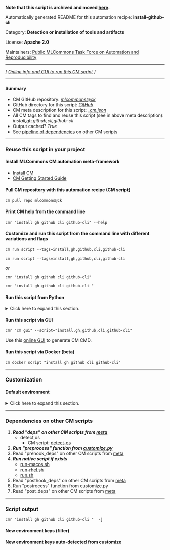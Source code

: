 **Note that this script is archived and moved [here](https://github.com/mlcommons/cm4mlops/tree/main/script/install-github-cli).**



Automatically generated README for this automation recipe: **install-github-cli**

Category: **Detection or installation of tools and artifacts**

License: **Apache 2.0**

Maintainers: [Public MLCommons Task Force on Automation and Reproducibility](https://github.com/mlcommons/ck/blob/master/docs/taskforce.md)

---
*[ [Online info and GUI to run this CM script](https://access.cknowledge.org/playground/?action=scripts&name=install-github-cli,cd948ec309344bf8) ]*

---
#### Summary

* CM GitHub repository: *[mlcommons@ck](https://github.com/mlcommons/ck/tree/dev/cm-mlops)*
* GitHub directory for this script: *[GitHub](https://github.com/mlcommons/ck/tree/dev/cm-mlops/script/install-github-cli)*
* CM meta description for this script: *[_cm.json](_cm.json)*
* All CM tags to find and reuse this script (see in above meta description): *install,gh,github,cli,github-cli*
* Output cached? *True*
* See [pipeline of dependencies](#dependencies-on-other-cm-scripts) on other CM scripts


---
### Reuse this script in your project

#### Install MLCommons CM automation meta-framework

* [Install CM](https://access.cknowledge.org/playground/?action=install)
* [CM Getting Started Guide](https://github.com/mlcommons/ck/blob/master/docs/getting-started.md)

#### Pull CM repository with this automation recipe (CM script)

```cm pull repo mlcommons@ck```

#### Print CM help from the command line

````cmr "install gh github cli github-cli" --help````

#### Customize and run this script from the command line with different variations and flags

`cm run script --tags=install,gh,github,cli,github-cli`

`cm run script --tags=install,gh,github,cli,github-cli `

*or*

`cmr "install gh github cli github-cli"`

`cmr "install gh github cli github-cli " `


#### Run this script from Python

<details>
<summary>Click here to expand this section.</summary>

```python

import cmind

r = cmind.access({'action':'run'
                  'automation':'script',
                  'tags':'install,gh,github,cli,github-cli'
                  'out':'con',
                  ...
                  (other input keys for this script)
                  ...
                 })

if r['return']>0:
    print (r['error'])

```

</details>


#### Run this script via GUI

```cmr "cm gui" --script="install,gh,github,cli,github-cli"```

Use this [online GUI](https://cKnowledge.org/cm-gui/?tags=install,gh,github,cli,github-cli) to generate CM CMD.

#### Run this script via Docker (beta)

`cm docker script "install gh github cli github-cli" `

___
### Customization

#### Default environment

<details>
<summary>Click here to expand this section.</summary>

These keys can be updated via `--env.KEY=VALUE` or `env` dictionary in `@input.json` or using script flags.


</details>

___
### Dependencies on other CM scripts


  1. ***Read "deps" on other CM scripts from [meta](https://github.com/mlcommons/ck/tree/dev/cm-mlops/script/install-github-cli/_cm.json)***
     * detect,os
       - CM script: [detect-os](https://github.com/mlcommons/ck/tree/master/cm-mlops/script/detect-os)
  1. ***Run "preprocess" function from [customize.py](https://github.com/mlcommons/ck/tree/dev/cm-mlops/script/install-github-cli/customize.py)***
  1. Read "prehook_deps" on other CM scripts from [meta](https://github.com/mlcommons/ck/tree/dev/cm-mlops/script/install-github-cli/_cm.json)
  1. ***Run native script if exists***
     * [run-macos.sh](https://github.com/mlcommons/ck/tree/dev/cm-mlops/script/install-github-cli/run-macos.sh)
     * [run-rhel.sh](https://github.com/mlcommons/ck/tree/dev/cm-mlops/script/install-github-cli/run-rhel.sh)
     * [run.sh](https://github.com/mlcommons/ck/tree/dev/cm-mlops/script/install-github-cli/run.sh)
  1. Read "posthook_deps" on other CM scripts from [meta](https://github.com/mlcommons/ck/tree/dev/cm-mlops/script/install-github-cli/_cm.json)
  1. Run "postrocess" function from customize.py
  1. Read "post_deps" on other CM scripts from [meta](https://github.com/mlcommons/ck/tree/dev/cm-mlops/script/install-github-cli/_cm.json)

___
### Script output
`cmr "install gh github cli github-cli "  -j`
#### New environment keys (filter)

#### New environment keys auto-detected from customize
